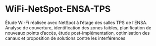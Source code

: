 # WiFi-NetSpot-ENSA-TPS
Étude Wi-Fi réalisée avec NetSpot à l’étage des salles TPS de l’ENSA. Analyse de couverture, identification des zones faibles, planification de nouveaux points d’accès, étude post-implémentation, optimisation des canaux et proposition de solutions contre les interférences
